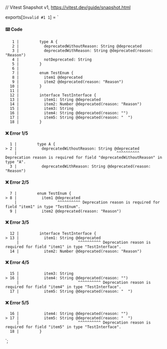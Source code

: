 // Vitest Snapshot v1, https://vitest.dev/guide/snapshot.html

exports[`Invalid #1 1`] = `
#### ⌨️ Code

       1 |         type A {
       2 |           deprecatedWithoutReason: String @deprecated
       3 |           deprecatedWithReason: String @deprecated(reason: "Reason")
       4 |           notDeprecated: String
       5 |         }
       6 |
       7 |         enum TestEnum {
       8 |           item1 @deprecated
       9 |           item2 @deprecated(reason: "Reason")
      10 |         }
      11 |
      12 |         interface TestInterface {
      13 |           item1: String @deprecated
      14 |           item2: Number @deprecated(reason: "Reason")
      15 |           item3: String
      16 |           item4: String @deprecated(reason: "")
      17 |           item5: String @deprecated(reason: "  ")
      18 |         }

#### ❌ Error 1/5

      1 |         type A {
    > 2 |           deprecatedWithoutReason: String @deprecated
        |                                            ^^^^^^^^^^ Deprecation reason is required for field "deprecatedWithoutReason" in type "A".
      3 |           deprecatedWithReason: String @deprecated(reason: "Reason")

#### ❌ Error 2/5

      7 |         enum TestEnum {
    > 8 |           item1 @deprecated
        |                  ^^^^^^^^^^ Deprecation reason is required for field "item1" in type "TestEnum".
      9 |           item2 @deprecated(reason: "Reason")

#### ❌ Error 3/5

      12 |         interface TestInterface {
    > 13 |           item1: String @deprecated
         |                          ^^^^^^^^^^ Deprecation reason is required for field "item1" in type "TestInterface".
      14 |           item2: Number @deprecated(reason: "Reason")

#### ❌ Error 4/5

      15 |           item3: String
    > 16 |           item4: String @deprecated(reason: "")
         |                          ^^^^^^^^^^ Deprecation reason is required for field "item4" in type "TestInterface".
      17 |           item5: String @deprecated(reason: "  ")

#### ❌ Error 5/5

      16 |           item4: String @deprecated(reason: "")
    > 17 |           item5: String @deprecated(reason: "  ")
         |                          ^^^^^^^^^^ Deprecation reason is required for field "item5" in type "TestInterface".
      18 |         }
`;

